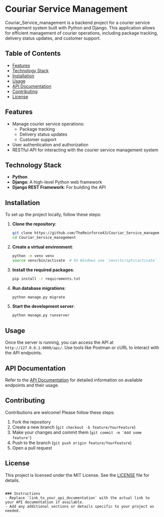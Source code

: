 

# Couriar Service Management

Couriar_Service_management is a backend project for a courier service management system built with Python and Django. This application allows for efficient management of courier operations, including package tracking, delivery status updates, and customer support.

## Table of Contents
- [Features](#features)
- [Technology Stack](#technology-stack)
- [Installation](#installation)
- [Usage](#usage)
- [API Documentation](#api-documentation)
- [Contributing](#contributing)
- [License](#license)

## Features
- Manage courier service operations:
  - Package tracking
  - Delivery status updates
  - Customer support
- User authentication and authorization
- RESTful API for interacting with the courier service management system

## Technology Stack
- **Python**
- **Django**: A high-level Python web framework
- **Django REST Framework**: For building the API

## Installation
To set up the project locally, follow these steps:

1. **Clone the repository**:
   ```bash
   git clone https://github.com/TheReinforce43/Couriar_Service_management.git
   cd Couriar_Service_management
   ```

2. **Create a virtual environment**:
   ```bash
   python -m venv venv
   source venv/bin/activate  # On Windows use `venv\Scripts\activate`
   ```

3. **Install the required packages**:
   ```bash
   pip install -r requirements.txt
   ```

4. **Run database migrations**:
   ```bash
   python manage.py migrate
   ```

5. **Start the development server**:
   ```bash
   python manage.py runserver
   ```

## Usage
Once the server is running, you can access the API at `http://127.0.0.1:8000/api/`. Use tools like Postman or cURL to interact with the API endpoints.

## API Documentation
Refer to the [API Documentation](link_to_your_api_documentation) for detailed information on available endpoints and their usage.

## Contributing
Contributions are welcome! Please follow these steps:
1. Fork the repository
2. Create a new branch (`git checkout -b feature/YourFeature`)
3. Make your changes and commit them (`git commit -m 'Add some feature'`)
4. Push to the branch (`git push origin feature/YourFeature`)
5. Open a pull request

## License
This project is licensed under the MIT License. See the [LICENSE](LICENSE) file for details.

````

### Instructions
- Replace `link_to_your_api_documentation` with the actual link to your API documentation if available.
- Add any additional sections or details specific to your project as needed.
